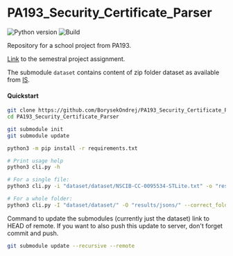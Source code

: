 # PA193_Security_Certificate_Parser

![Python version](https://img.shields.io/badge/Python-3.7%20%7C%203.8%20%7C%203.9-blue)
![Build](https://img.shields.io/github/checks-status/BorysekOndrej/PA193_Security_Certificate_Parser/main)

Repository for a school project from PA193.

[Link](https://is.muni.cz/auth/el/fi/jaro2021/PA193/um/project/pa193_project_overview_2021.pdf) to the semestral  project assignment. 

The submodule `dataset` contains content of zip folder dataset as available from [IS](https://is.muni.cz/auth/el/fi/jaro2021/PA193/um/project/pa193_dataset.zip).


#### Quickstart

```sh
git clone https://github.com/BorysekOndrej/PA193_Security_Certificate_Parser.git
cd PA193_Security_Certificate_Parser

git submodule init
git submodule update

python3 -m pip install -r requirements.txt

# Print usage help
python3 cli.py -h

# For a single file:
python3 cli.py -i "dataset/dataset/NSCIB-CC-0095534-STLite.txt" -o "results/jsons/NSCIB-CC-0095534-STLite.json" --correct_file "dataset/dataset/NSCIB-CC-0095534-STLite.json"

# For a whole folder:
python3 cli.py -I "dataset/dataset/" -O "results/jsons/" --correct_folder "dataset/dataset/"

```

Command to update the submodules (currently just the dataset) link to HEAD of remote.
If you want to also push this update to server, don't forget commit and push.

```sh
git submodule update --recursive --remote
```
